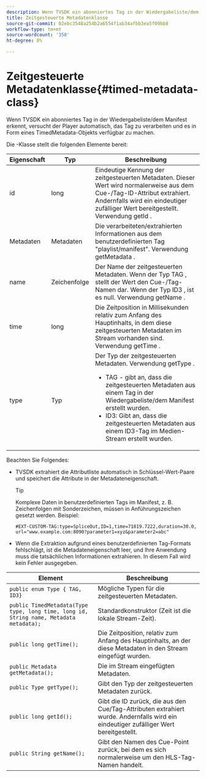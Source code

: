 ```yaml
---
description: Wenn TVSDK ein abonniertes Tag in der Wiedergabeliste/dem Manifest erkennt, versucht der Player automatisch, das Tag zu verarbeiten und es in Form eines TimedMetadata-Objekts verfügbar zu machen.
title: Zeitgesteuerte Metadatenklasse
source-git-commit: 02ebc3548a254b2a6554f1ab34afbb3ea5f09bb8
workflow-type: tm+mt
source-wordcount: '358'
ht-degree: 0%

---
```


# Zeitgesteuerte Metadatenklasse{#timed-metadata-class}

Wenn TVSDK ein abonniertes Tag in der Wiedergabeliste/dem Manifest erkennt, versucht der Player automatisch, das Tag zu verarbeiten und es in Form eines TimedMetadata-Objekts verfügbar zu machen.

Die -Klasse stellt die folgenden Elemente bereit:

<table id="table_FFC56AC5B1E04DA99C9309C0223ABA90"> 
 <thead> 
  <tr> 
   <th colname="col1" class="entry"> Eigenschaft </th> 
   <th colname="col02" class="entry"> Typ </th> 
   <th colname="col2" class="entry"> Beschreibung </th> 
  </tr> 
 </thead>
 <tbody> 
  <tr> 
   <td colname="col1"> <span class="codeph"> id </span> </td> 
   <td colname="col02"> long </td> 
   <td colname="col2"> Eindeutige Kennung der zeitgesteuerten Metadaten. Dieser Wert wird normalerweise aus dem Cue-/Tag-ID-Attribut extrahiert. Andernfalls wird ein eindeutiger zufälliger Wert bereitgestellt. Verwendung <span class="codeph"> getId </span>. </td> 
  </tr> 
  <tr> 
   <td colname="col1"> <span class="codeph"> Metadaten </span> </td> 
   <td colname="col02"> Metadaten </td> 
   <td colname="col2"> Die verarbeiteten/extrahierten Informationen aus dem benutzerdefinierten Tag "playlist/manifest". Verwendung <span class="codeph"> getMetadata </span>. </td> 
  </tr> 
  <tr> 
   <td colname="col1"> <span class="codeph"> name </span> </td> 
   <td colname="col02"> Zeichenfolge </td> 
   <td colname="col2"> Der Name der zeitgesteuerten Metadaten. Wenn der Typ <span class="codeph"> TAG </span>, stellt der Wert den Cue-/Tag-Namen dar. Wenn der Typ <span class="codeph"> ID3 </span>, ist es null. Verwendung <span class="codeph"> getName </span>. </td> 
  </tr> 
  <tr> 
   <td colname="col1"> <span class="codeph"> time </span> </td> 
   <td colname="col02"> long </td> 
   <td colname="col2"> Die Zeitposition in Millisekunden relativ zum Anfang des Hauptinhalts, in dem diese zeitgesteuerten Metadaten im Stream vorhanden sind. Verwendung <span class="codeph"> getTime </span>. </td> 
  </tr> 
  <tr> 
   <td colname="col1"> <span class="codeph"> type </span> </td> 
   <td colname="col02"> Typ </td> 
   <td colname="col2"> Der Typ der zeitgesteuerten Metadaten. Verwendung <span class="codeph"> getType </span>. 
    <ul id="ul_70FBFB33E9F846D8B38592560CCE9560"> 
     <li id="li_739D30561BFB4D9B97DF212E4880BA2C">TAG - gibt an, dass die zeitgesteuerten Metadaten aus einem Tag in der Wiedergabeliste/dem Manifest erstellt wurden. </li> 
     <li id="li_E785E1DEF1CC4D9DBE7764E5D05EFAFC">ID3: Gibt an, dass die zeitgesteuerten Metadaten aus einem ID3-Tag im Medien-Stream erstellt wurden. </li> 
    </ul> </td> 
  </tr> 
 </tbody> 
</table>

<!--<a id="section_737CC47997F74F80A3C5C6171ADE120E"></a>-->

Beachten Sie Folgendes:

* TVSDK extrahiert die Attributliste automatisch in Schlüssel-Wert-Paare und speichert die Attribute in der Metadateneigenschaft.

  >[!TIP]
  >
  >Komplexe Daten in benutzerdefinierten Tags im Manifest, z. B. Zeichenfolgen mit Sonderzeichen, müssen in Anführungszeichen gesetzt werden. Beispiel:
  >
  >```
  >#EXT-CUSTOM-TAG:type=SpliceOut,ID=1,time=71819.7222,duration=30.0, 
  >url="www.example.com:8090?parameter1=xyz&parameter2=abc"
  >```
  >

* Wenn die Extraktion aufgrund eines benutzerdefinierten Tag-Formats fehlschlägt, ist die Metadateneigenschaft leer, und Ihre Anwendung muss die tatsächlichen Informationen extrahieren. In diesem Fall wird kein Fehler ausgegeben.

| Element | Beschreibung |
|---|---|
| `public enum Type { TAG, ID3}` | Mögliche Typen für die zeitgesteuerten Metadaten. |
| `public TimedMetadata(Type type, long time, long id, String name, Metadata metadata);` | Standardkonstruktor (Zeit ist die lokale Stream-Zeit). |
| `public long getTime();` | Die Zeitposition, relativ zum Anfang des Hauptinhalts, an der diese Metadaten in den Stream eingefügt wurden. |
| `public Metadata getMetadata();` | Die im Stream eingefügten Metadaten. |
| `public Type getType();` | Gibt den Typ der zeitgesteuerten Metadaten zurück. |
| `public long getId();` | Gibt die ID zurück, die aus den Cue/Tag-Attributen extrahiert wurde. Andernfalls wird ein eindeutiger zufälliger Wert bereitgestellt. |
| `public String getName();` | Gibt den Namen des Cue-Point zurück, bei dem es sich normalerweise um den HLS-Tag-Namen handelt. |
